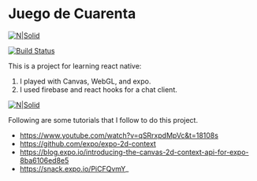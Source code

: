 # Juego de Cuarenta

[![N|Solid](http://pixelartmaker.com/art/1e4ed6ace0977ce.png)](https://fizagameengines.blogspot.com/2019/11/resume.html)

[![Build Status](https://travis-ci.org/joemccann/dillinger.svg?branch=master)](https://travis-ci.org/joemccann/dillinger)

This is a project for learning react native:
 1) I played with Canvas, WebGL, and expo.
 2) I used firebase and react hooks for a chat client.

[![N|Solid](https://1.bp.blogspot.com/-DvZNQ5Bz4CA/XzP7U1ukvAI/AAAAAAAAPE0/-KaROwyywDg1fxEMKetTLKEakI12KMkuACLcBGAsYHQ/s1140/chatimage.jpeg)](https://fizagameengines.blogspot.com/2019/11/game-dev-portafolio.html)




Following are some tutorials that I follow to do this project.

  - https://www.youtube.com/watch?v=qSRrxpdMpVc&t=18108s
  - https://github.com/expo/expo-2d-context
  - https://blog.expo.io/introducing-the-canvas-2d-context-api-for-expo-8ba6106ed8e5
  - https://snack.expo.io/PiCFQvmY_


